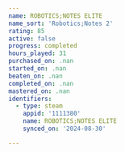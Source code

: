 ```yaml
---
name: ROBOTICS;NOTES ELITE
name_sort: 'Robotics;Notes 2'
rating: 85
active: false
progress: completed
hours_played: 31
purchased_on: .nan
started_on: .nan
beaten_on: .nan
completed_on: .nan
mastered_on: .nan
identifiers:
  - type: steam
    appid: '1111380'
    name: ROBOTICS;NOTES ELITE
    synced_on: '2024-08-30'

---
```

